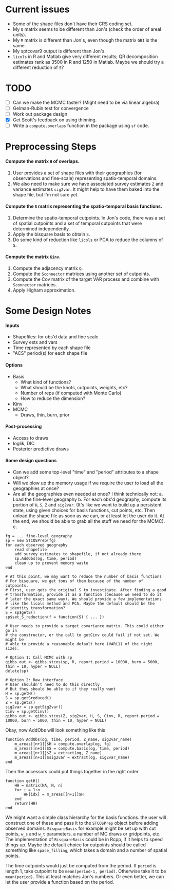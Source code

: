 # Current issues
* Some of the shape files don't have their CRS coding set.
* My `Q` matrix seems to be different than Jon's (check the order of areal units).
* My `M` matrix is different than Jon's, even though the matrix `GBI` is the same.
* My sptcovar9 output is different than Jon's.
* `licols` in R and Matlab give very different results; QR decomposition estimates
  rank as 3500 in R and 1250 in Matlab. Maybe we should try a different reduction
  of `S`?

# TODO
- [ ] Can we make the MCMC faster? (Might need to be via linear algebra)
- [ ] Gelman-Rubin test for convergence
- [ ] Work out package design
- [x] Get Scott's feedback on using thinning.
- [ ] Write a `compute.overlaps` function in the package using `sf` code.

# Preprocessing Steps
#### Compute the matrix `H` of overlaps.
1. User provides a set of shape files with their geographies (for observations
   and fine-scale) representing spatio-temporal domains.
2. We also need to make sure we have associated survey estimates `Z` and
   variance estimates `sig2var`. It might help to have them baked into the
   shape file, but I'm not sure yet.

#### Compute the `S` matrix representing the spatio-temporal basis functions.
1. Determine the spatio-temporal cutpoints. In Jon's code, there was a set
   of spatial cutpoints and a set of temporal cutpoints that were determined
   independently.
2. Apply the bisquare basis to obtain `S`.
3. Do some kind of reduction like `licols` or PCA to reduce the columns
   of `S`.

#### Compute the matrix `Kinv`.
1. Compute the adjacency matrix `Q`.
2. Compute the `Sconnector` matrices using another set of cutpoints.
3. Compute the Cov matrix of the target VAR process and combine with
  `Sconnector` matrices.
4. Apply Higham approximation.

# Some Design Notes

#### Inputs
* Shapefiles: for obs'd data and fine scale
* Survey ests and vars
* Time represented by each shape file
* "ACS" period(s) for each shape file

#### Options
* Basis
    - What kind of functions?
    - What should be the knots, cutpoints, weights, etc?
    - Number of reps (if computed with Monte Carlo)
    - How to reduce the dimension?
* Kinv
* MCMC
    - Draws, thin, burn, prior

#### Post-processing
* Access to draws
* loglik, DIC
* Posterior predictive draws

#### Some design questions
* Can we add some top-level "time" and "period" attributes to a shape object?
* Will we blow up the memory usage if we require the user to load all the geographies at once?
* Are all the geographies even needed at once? I think technically not:
    a. Load the fine-level geography
    b. For each obs'd geography, compute its portion of `H`, `S`, `Z` and
       `sig2var`. (It's like we want to build up a persistent state, using
       given choices for basis functions, cut points, etc. Then unload the
       shape file as soon as we can, or at least let the user do it. At the
       end, we should be able to grab all the stuff we need for the MCMC).
    c. 
    
    
```
fg = ... fine-level geography
sp = new STCOSPrep(fg)
for each observed geography
	read shapefile
	add survey estimates to shapefile, if not already there
	sp.AddObs(og, time, period)
	clean up to prevent memory waste
end

# At this point, we may want to reduce the number of basis functions
# For bisquare, we get tons of them because of the number of cutpoints.
# First, user gets the original S to investigate. After finding a good
# transformation, provide it as a function (because we need to do it
# later the exact same way). We should provide a few implementations
# like the licols method and PCA. Maybe the default should be the
# identity transformation?
S = sp$getS()
sp$set_S_reduction(f = function(S) { ... })

# User needs to provide a target covariance matrix. This could either go in
# the constructor, or the call to getCinv could fail if not set. We might be
# able to provide a reasonable default here (VAR(1) of the right size).

# Option 1: Call MCMC with sp
gibbs.out <- gibbs.stcos(sp, R, report.period = 10000, burn = 5000, thin = 10, hyper = NULL)
delete(sp)

# Option 2: Raw interface
# User shouldn't need to do this directly
# But they should be able to if they really want
H = sp.getH()
S = sp.getSreduced()
Z = sp.getZ()
sig2var = sp.getSig2var()
Cinv = sp.getCinv()
gibbs.out <- gibbs.stcos(Z, sig2var, H, S, Cinv, R, report.period = 10000, burn = 5000, thin = 10, hyper = NULL)
```

Okay, now AddObs will look something like this
```
function AddObs(og, time, period, Z_name, sig2var_name)
	m_areas[[n+1]]$H = compute.overlap(og, fg)
	m_areas[[n+1]]$S = compute.basis(og, time, period)
	m_areas[[n+1]]$Z = extract(og, Z_name)
	m_areas[[n+1]]$sig2var = extract(og, sig2var_name)
end
```

Then the accessors could put things together in the right order
```
function getH()
	HH = matrix(NA, N, n)
	for i = 1:n
		HH[idx] = m_areas[[n+1]]$H
	end
	return(HH)
end
```

We might want a simple class hierarchy for the basis functions. the user will
construct one of these and pass it to the `STCOSPrep` object before adding
observed domains. `BisquareBasis` for example might be set up with cut points,
`w_s` and `w_t` parameters, a number of MC draws or gridpoints, etc. The
implementation of `BisquareBasis` could be in Rcpp, if it helps to speed things up.
Maybe the default choice for cutpoints should be called something like
`space_filling`, which takes a domain and a number of spatial points.

The time cutpoints would just be computed from the period. If `period` is
length 1, take cutpoint to be `mean(period-1, period)`. Otherwise take it
to be `mean(period)`. This at least matches Jon's numbers. Or even better,
we can let the user provide a function based on the period.